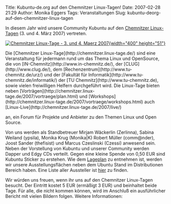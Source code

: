 Title: Kubuntu-de.org auf den Chemnitzer Linux-Tagen!
Date: 2007-02-28 21:29
Author: Monika Eggers
Tags: Veranstaltungen
Slug: kubuntu-deorg-auf-den-chemnitzer-linux-tagen

In diesem Jahr wird unsere Community Kubuntu auf den [Chemnitzer
Linux-Tagen](http://chemnitzer.linux-tage.de/) (3. und 4. März 2007)
vertreten.

</p>
<div align="center">

[![Chemnitzer Linux-Tage - 3. und 4. Maerz
2007](http://chemnitzer.linux-tage.de/2007/presse/download/clt_468x60.png "Linux in allen Lebenslagen"){width="400"
height="51"}](http://www.chemnitzer.linux-tage.de)

</div>

</p>
Die [Chemnitzer Linux-Tage](http://chemnitzer.linux-tage.de/) sind eine
Veranstaltung für jedermann rund um das Thema Linux und OpenSource, die
von [IN-Chemnitz](http://www.in-chemnitz.de/), der
[CLUG](http://www.clug.de/), dem
[Rechenzentrum](http://www.tu-chemnitz.de/urz/) und der [Fakultät für
Informatik](http://www.tu-chemnitz.de/informatik/) der [TU
Chemnitz](http://www.tu-chemnitz.de), sowie vielen freiwilligen Helfern
durchgeführt wird. Die Linux-Tage bieten neben
[Vorträgen](http://chemnitzer.linux-tage.de/2007/vortraege/plan.html)
und
[Workshops](http://chemnitzer.linux-tage.de/2007/vortraege/workshops.html)
auch [Linux-Live](http://chemnitzer.linux-tage.de/2007/live/)

</p>
<!--break--><!--break-->

an, ein Forum für Projekte und Anbieter zu den Themen Linux und Open
Source.

</p>
<!--break--><!--break-->

Von uns werden als Standbetreuer Mirjam Wäckerlin (Zerlinna), Sabina
Weiland (ypsila), Monika Krug (Monika|K) Robert Müller (comm@nder),
Joost Sander (thefisist) und Marcus Czeslinski (Czessi) anwesend sein.
Neben der Vorstellung von Kubuntu und unserer Community werden Dapper
und Edgy CDs verteilt. Gegen eine kleine Spende von 0,50 EUR sind
Kubuntu Sticker zu erstehen. Wie dem
[Lageplan](http://chemnitzer.linux-tage.de/2007/live/plan.html) zu
entnehmen ist, werden wir unsere Ausstellungsflächen neben dem Ubuntu
Stand im Distributionen Bereich haben. Eine Liste aller Aussteller ist
[hier](http://chemnitzer.linux-tage.de/2007/live/aussteller.html) zu
finden.

</p>
Wir würden uns freuen, wenn ihr uns auf den Chemnitzer Linux-Tagen
besucht. Der Eintritt kostet 5 EUR (ermäßigt 3 EUR) und beinhaltet beide
Tage. Für alle, die nicht kommen können, wird im Anschluß ein
ausführlicher Bericht mit vielen Bildern folgen. Weitere Informationen:
<http://chemnitzer.linux-tage.de>

</p>

